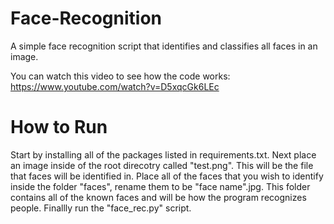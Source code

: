 # Face-Recognition
A simple face recognition script that identifies and classifies all faces in an image.

You can watch this video to see how the code works: https://www.youtube.com/watch?v=D5xqcGk6LEc

# How to Run
Start by installing all of the packages listed in requirements.txt. Next place an image inside of the root direcotry called "test.png". This will be the file that faces will be identified in. Place all of the faces that you wish to identify inside the folder "faces", rename them to be "face name".jpg. This folder contains all of the known faces and will be how the program recognizes people. Finallly run the "face_rec.py" script.
